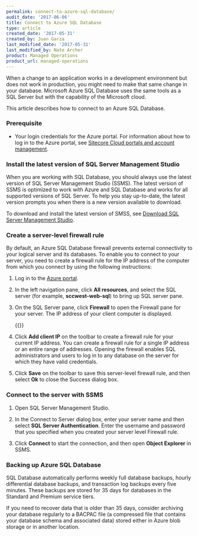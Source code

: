 ```yaml
---
permalink: connect-to-azure-sql-database/
audit_date: '2017-06-06'
title: Connect to Azure SQL Database
type: article
created_date: '2017-05-31'
created_by: Juan Garza
last_modified_date: '2017-05-31'
last_modified_by: Nate Archer
product: Managed Operations
product_url: managed-operations
---
```


When a change to an application works in a development environment but does not work in production, you might need to make that same change in your database. Microsoft Azure SQL Database uses the same tools as a SQL Server but with the capability of the Microsoft cloud. 

This article describes how to connect to an Azure SQL Database.

### Prerequisite

- Your login credentials for the Azure portal. For information about how to log in to the Azure portal, see [Sitecore Cloud portals and account management](/how-to/sitecore-cloud-portals-and-account-management/).

### Install the latest version of SQL Server Management Studio

When you are working with SQL Database, you should always use the latest version of SQL Server Management Studio (SSMS). The latest version of SSMS is optimized to work with Azure and SQL Database and works for all supported versions of SQL Server. To help you stay up-to-date, the latest version prompts you when there is a new version available to download. 

To download and install the latest version of SMSS, see [Download SQL Server Management Studio](https://docs.microsoft.com/en-us/sql/ssms/download-sql-server-management-studio-ssms).

### Create a server-level firewall rule

By default, an Azure SQL Database firewall prevents external connectivity to your logical server and its databases. To enable you to connect to your server, you need to create a firewall rule for the IP address of the computer from which you connect by using the following instructions:

1. Log in to the [Azure portal](https://portal.azure.com/).

2. In the left navigation pane, click **All resources**, and select the SQL server (for example, **sccwest-web-sql**) to bring up SQL server pane.

3. On the SQL Server pane, click **Firewall** to open the Firewall pane for your server. The IP address of your client computer is displayed.

    {{<image src="firewall-ip.png" alt="" title="">}}

4. Click **Add client IP** on the toolbar to create a firewall rule for your current IP address. You can create a firewall rule for a single IP address or an entire range of addresses. Opening the firewall enables SQL administrators and users to log in to any database on the server for which they have valid credentials.

5. Click **Save** on the toolbar to save this server-level firewall rule, and then select **Ok** to close the Success dialog box.

### Connect to the server with SSMS

1. Open SQL Server Management Studio.

2. In the Connect to Server dialog box, enter your server name and then select **SQL Server Authentication**. Enter the username and password that you specified when you created your server level Firewall rule.

3. Click **Connect** to start the connection, and then open **Object Explorer** in SSMS.

### Backing up Azure SQL Database

SQL Database automatically performs weekly full database backups, hourly differential
database backups, and transaction log backups every five minutes. These backups are
stored for 35 days for databases in the Standard and Premium service tiers.

If you need to recover data that is older than 35 days, consider archiving your database
regularly to a BACPAC file (a compressed file that contains your database schema and
associated data) stored either in Azure blob storage or in another location.
